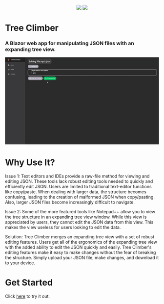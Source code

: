 <p align="center">
    <img src ="https://img.shields.io/badge/version-0.3.0-blueviolet.svg"/> <img src ="https://img.shields.io/github/license/jocon15/TreeClimber.svg?color=orange"/>
</p>

# Tree Climber

### A Blazor web app for manipulating JSON files with an expanding tree view.

<p align="center">
    <img src="https://github.com/jocon15/TreeClimber/blob/master/images/climb.gif" />
</p>

# Why Use It?
Issue 1: Text editors and IDEs provide a raw-file method for viewing and editing JSON. These tools lack robust editing tools needed to quickly and efficiently edit JSON. Users are limited to traditional text-editor functions like copy/paste. When dealing with larger data, the structure becomes confusing, leading to the creation of malformed JSON when copy/pasting. Also, larger JSON files become increasingly difficult to navigate.

Issue 2: Some of the more featured tools like Notepad++ allow you to view the tree structure in an expanding tree view window. While this view is appreciated by users, they cannot edit the JSON data from this view. This makes the view useless for users looking to edit the data.

Solution: Tree Climber merges an expanding tree view with a set of robust editing features. Users get all of the ergonomics of the expanding tree view with the added ability to edit the JSON quickly and easily. Tree Climber's editing features make it easy to make changes without the fear of breaking the structure. Simply upload your JSON file, make changes, and download it to your device.

# Get Started
Click [here](https://victorious-sky-06c0ee40f.6.azurestaticapps.net) to try it out.